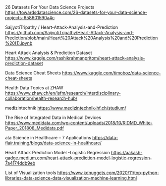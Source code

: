 
26 Datasets For Your Data Science Projects
https://towardsdatascience.com/26-datasets-for-your-data-science-projects-658601590a4c

 SaijyotiTripathy / Heart-Attack-Analysis-and-Prediction 
https://github.com/SaijyotiTripathy/Heart-Attack-Analysis-and-Prediction/blob/main/Heart%20Attack%20Analysis%20and%20Prediction%20(1).ipynb

Heart Attack Analysis & Prediction Dataset
https://www.kaggle.com/rashikrahmanpritom/heart-attack-analysis-prediction-dataset


Data Science Cheat Sheets
https://www.kaggle.com/timoboz/data-science-cheat-sheets

Health Data Topics at ZHAW
https://www.zhaw.ch/en/lsfm/research/interdisciplinary-collaboration/health-research-hub/

medizintechnik
https://www.medizintechnik-hf.ch/studium/

The Rise of Integrated Data in Medical Devices
https://www.medidata.com/wp-content/uploads/2018/10/RIDMD_White-Paper_201808_Medidata.pdf

ata Science in Healthcare – 7 Applications
https://data-flair.training/blogs/data-science-in-healthcare/

Heart Attack Prediction Model -Logistic Regression
https://aakash-gadge.medium.com/heart-attack-prediction-model-logistic-regression-7a4174ddb9eb

List of Visualization tools
https://www.kdnuggets.com/2020/11/top-python-libraries-data-science-data-visualization-machine-learning.html
